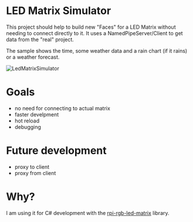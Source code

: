 # LED Matrix Simulator
This project should help to build new "Faces" for a LED Matrix without needing to connect directly to it. It uses a NamedPipeServer/Client to get data from the "real" project.

The sample shows the time, some weather data and a rain chart (if it rains) or a weather forecast.

![LedMatrixSimulator](https://github.com/marcogruhl/LedMatrixSimulator/assets/9695930/0634be75-8ed5-431e-8dec-da9914aebee6)

# Goals

- no need for connecting to actual matrix
- faster develpment
- hot reload
- debugging

# Future development

- proxy to client
- proxy from client

# Why?

I am using it for C# development with the [rpi-rgb-led-matrix](https://github.com/hzeller/rpi-rgb-led-matrix/tree/master/fonts) library.
